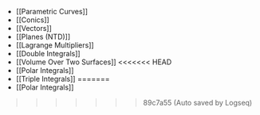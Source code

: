 - [[Parametric Curves]]
- [[Conics]]
- [[Vectors]]
- [[Planes (NTD)]]
- [[Lagrange Multipliers]]
- [[Double Integrals]]
- [[Volume Over Two Surfaces]]
<<<<<<< HEAD
- [[Polar Integrals]]
- [[Triple Integrals]]
=======
- [[Polar Integrals]]
>>>>>>> 89c7a55 (Auto saved by Logseq)
